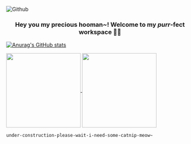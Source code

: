 ![Github](https://user-images.githubusercontent.com/32029746/147250349-82fef39f-4d53-4924-911d-592c2908b6a9.png)
<!-- <h3 align="center"> Hello 👋 </h2> -->

<h3 align="center"> Hey you my precious <b>hooman~!</b> Welcome to my <b><i>purr</b></i>-fect workspace 🐱‍👤 </h3>

[![Anurag's GitHub stats](https://github-readme-stats.vercel.app/api?username=scaredmeow&show_icons=true&count_private=true)](https://github.com/anuraghazra/github-readme-stats)

<a href="https://github.com/anuraghazra/github-readme-stats">
  <img align="center" height=200 src="https://github-readme-stats.vercel.app/api?username=scaredmeow&show_icons=true&count_private=true&theme=apprentice&hide_border=true" />
</a>
<a href="https://github.com/anuraghazra/github-readme-stats">
  <img align="center" height=200 src="https://github-readme-stats.vercel.app/api/top-langs/?username=anuraghazra&layout=compact" />
</a>


``` under-construction-please-wait-i-need-some-catnip-meow~ ```


<!-- # Come back after **September 12** 🐱‍🚀 . . .  -->

<!-- cute trial -->

<!--
**scaredmeow/scaredmeow** is a ✨ _special_ ✨ repository because its `README.md` (this file) appears on your GitHub profile.

Here are some ideas to get you started:

- 🔭 I’m currently working on ...
- 🌱 I’m currently learning ...
- 👯 I’m looking to collaborate on ...
- 🤔 I’m looking for help with ...
- 💬 Ask me about ...
- 📫 How to reach me: ...
- 😄 Pronouns: ...
- ⚡ Fun fact: ...
-->  







